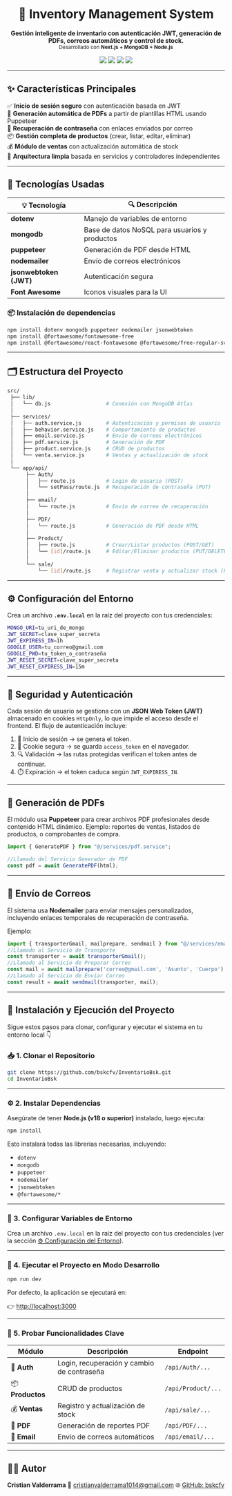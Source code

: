 
<h1 align="center">🛒 Inventory Management System</h1>

<p align="center">
  <b>Gestión inteligente de inventario con autenticación JWT, generación de PDFs, correos automáticos y control de stock.</b><br/>
  <sub>Desarrollado con <b>Next.js + MongoDB + Node.js</b></sub>
</p>

<p align="center">
  <img src="https://img.shields.io/badge/Next.js-000000?style=for-the-badge&logo=next.js&logoColor=white"/>
  <img src="https://img.shields.io/badge/MongoDB-47A248?style=for-the-badge&logo=mongodb&logoColor=white"/>
  <img src="https://img.shields.io/badge/Node.js-43853D?style=for-the-badge&logo=node.js&logoColor=white"/>
  <img src="https://img.shields.io/badge/JWT-black?style=for-the-badge&logo=jsonwebtokens"/>
</p>

---

## ✨ Características Principales

✅ **Inicio de sesión seguro** con autenticación basada en JWT  
🧾 **Generación automática de PDFs** a partir de plantillas HTML usando Puppeteer  
📧 **Recuperación de contraseña** con enlaces enviados por correo  
📦 **Gestión completa de productos** (crear, listar, editar, eliminar)  
💰 **Módulo de ventas** con actualización automática de stock  
🧠 **Arquitectura limpia** basada en servicios y controladores independientes  

---

## 🧩 Tecnologías Usadas

| 💡 Tecnología | 🔍 Descripción |
|---------------|----------------|
| **dotenv** | Manejo de variables de entorno |
| **mongodb** | Base de datos NoSQL para usuarios y productos |
| **puppeteer** | Generación de PDF desde HTML |
| **nodemailer** | Envío de correos electrónicos |
| **jsonwebtoken (JWT)** | Autenticación segura |
| **Font Awesome** | Iconos visuales para la UI |

### 📦 Instalación de dependencias

```bash
npm install dotenv mongodb puppeteer nodemailer jsonwebtoken
npm install @fortawesome/fontawesome-free
npm install @fortawesome/react-fontawesome @fortawesome/free-regular-svg-icons @fortawesome/free-solid-svg-icons
````

---

## 🗂️ Estructura del Proyecto

```bash
src/
 ├── lib/
 │   └── db.js                  # Conexión con MongoDB Atlas
 │
 ├── services/
 │   ├── auth.service.js        # Autenticación y permisos de usuario
 │   ├── behavior.service.js    # Comportamiento de productos
 │   ├── email.service.js       # Envío de correos electrónicos
 │   ├── pdf.service.js         # Generación de PDF
 │   ├── product.service.js     # CRUD de productos
 │   └── venta.service.js       # Ventas y actualización de stock
 │
 └── app/api/
      ├── Auth/
      │   ├── route.js          # Login de usuario (POST)
      │   └── setPass/route.js  # Recuperación de contraseña (PUT)
      │
      ├── email/
      │   └── route.js          # Envío de correo de recuperación
      │
      ├── PDF/
      │   └── route.js          # Generación de PDF desde HTML
      │
      ├── Product/
      │   ├── route.js          # Crear/Listar productos (POST/GET)
      │   └── [id]/route.js     # Editar/Eliminar productos (PUT/DELETE)
      │
      └── sale/
          └── [id]/route.js     # Registrar venta y actualizar stock (POST)
```

---

## ⚙️ Configuración del Entorno

Crea un archivo **`.env.local`** en la raíz del proyecto con tus credenciales:

```bash
MONGO_URI=tu_uri_de_mongo
JWT_SECRET=clave_super_secreta
JWT_EXPIRESS_IN=1h
GOOGLE_USER=tu_correo@gmail.com
GOOGLE_PWD=tu_token_o_contraseña
JWT_RESET_SECRET=clave_super_secreta
JWT_RESET_EXPIRESS_IN=15m
```

---

## 🔐 Seguridad y Autenticación

Cada sesión de usuario se gestiona con un **JSON Web Token (JWT)** almacenado en cookies `HttpOnly`, lo que impide el acceso desde el frontend.
El flujo de autenticación incluye:

1. 🔑 Inicio de sesión → se genera el token.
2. 🍪 Cookie segura → se guarda `access_token` en el navegador.
3. 🔍 Validación → las rutas protegidas verifican el token antes de continuar.
4. ⏱️ Expiración → el token caduca según `JWT_EXPIRESS_IN`.

---

## 🧾 Generación de PDFs

El módulo usa **Puppeteer** para crear archivos PDF profesionales desde contenido HTML dinámico.
Ejemplo: reportes de ventas, listados de productos, o comprobantes de compra.

```js
import { GeneratePDF } from "@/services/pdf.service";

//Llamado del Servicio Generador de PDF
const pdf = await GeneratePDF(html);
```

---

## 📨 Envío de Correos

El sistema usa **Nodemailer** para enviar mensajes personalizados, incluyendo enlaces temporales de recuperación de contraseña.

Ejemplo:

```js
import { transporterGmail, mailprepare, sendmail } from "@/services/email.service";
//Llamado al Servicio de Transporte 
const transporter = await transporterGmail();
//Llamado al Servicio de Preparar Correo
const mail = await mailprepare('correo@gmail.com', 'Asunto', 'Cuerpo');
//Llamado al Servicio de Enviar Correo
const result = await sendmail(transporter, mail);
```

---

## 🚀 Instalación y Ejecución del Proyecto

Sigue estos pasos para clonar, configurar y ejecutar el sistema en tu entorno local 👇

### 📥 1. Clonar el Repositorio

```bash
git clone https://github.com/bskcfv/InventarioBsk.git
cd InventarioBsk
```

---

### ⚙️ 2. Instalar Dependencias

Asegúrate de tener **Node.js (v18 o superior)** instalado, luego ejecuta:

```bash
npm install
```

Esto instalará todas las librerías necesarias, incluyendo:

* `dotenv`
* `mongodb`
* `puppeteer`
* `nodemailer`
* `jsonwebtoken`
* `@fortawesome/*`

---

### 🧩 3. Configurar Variables de Entorno

Crea un archivo `.env.local` en la raíz del proyecto con tus credenciales (ver la sección [⚙️ Configuración del Entorno](#⚙️-configuración-del-entorno)).

---

### 🧠 4. Ejecutar el Proyecto en Modo Desarrollo

```bash
npm run dev
```

Por defecto, la aplicación se ejecutará en:

👉 [http://localhost:3000](http://localhost:3000)

---

### 🧪 5. Probar Funcionalidades Clave

| Módulo           | Descripción                                | Endpoint           |
| ---------------- | ------------------------------------------ | ------------------ |
| 🧍 **Auth**      | Login, recuperación y cambio de contraseña | `/api/Auth/...`    |
| 📦 **Productos** | CRUD de productos                          | `/api/Product/...` |
| 💰 **Ventas**    | Registro y actualización de stock          | `/api/sale/...`    |
| 🧾 **PDF**       | Generación de reportes PDF                 | `/api/PDF/...`     |
| 📧 **Email**     | Envío de correos automáticos               | `/api/email/...`   |

---

## 👨‍💻 Autor

**Cristian Valderrama**
📧 [cristianvalderrama1014@gmail.com](mailto:cristianvalderrama1014@gmail.com)
🌐 [GitHub: bskcfv](https://github.com/bskcfv)

